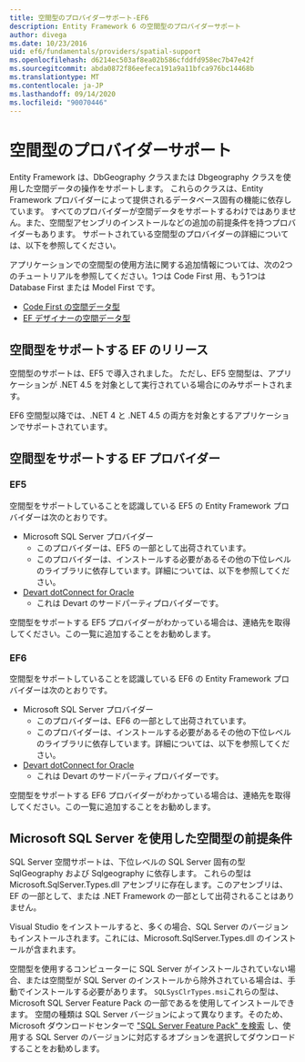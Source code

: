 ```yaml
---
title: 空間型のプロバイダーサポート-EF6
description: Entity Framework 6 の空間型のプロバイダーサポート
author: divega
ms.date: 10/23/2016
uid: ef6/fundamentals/providers/spatial-support
ms.openlocfilehash: d6214ec503af8ea02b586cfddfd958ec7b47e42f
ms.sourcegitcommit: abda0872f86eefeca191a9a11bfca976bc14468b
ms.translationtype: MT
ms.contentlocale: ja-JP
ms.lasthandoff: 09/14/2020
ms.locfileid: "90070446"
---
```

# <a name="provider-support-for-spatial-types"></a>空間型のプロバイダーサポート
Entity Framework は、DbGeography クラスまたは Dbgeography クラスを使用した空間データの操作をサポートします。 これらのクラスは、Entity Framework プロバイダーによって提供されるデータベース固有の機能に依存しています。 すべてのプロバイダーが空間データをサポートするわけではありません。また、空間型アセンブリのインストールなどの追加の前提条件を持つプロバイダーもあります。 サポートされている空間型のプロバイダーの詳細については、以下を参照してください。  

アプリケーションでの空間型の使用方法に関する追加情報については、次の2つのチュートリアルを参照してください。1つは Code First 用、もう1つは Database First または Model First です。  

- [Code First の空間データ型](xref:ef6/modeling/code-first/data-types/spatial)  
- [EF デザイナーの空間データ型](xref:ef6/modeling/designer/data-types/spatial)  

## <a name="ef-releases-that-support-spatial-types"></a>空間型をサポートする EF のリリース  

空間型のサポートは、EF5 で導入されました。 ただし、EF5 空間型は、アプリケーションが .NET 4.5 を対象として実行されている場合にのみサポートされます。  

EF6 空間型以降では、.NET 4 と .NET 4.5 の両方を対象とするアプリケーションでサポートされています。  

## <a name="ef-providers-that-support-spatial-types"></a>空間型をサポートする EF プロバイダー  

### <a name="ef5"></a>EF5  

空間型をサポートしていることを認識している EF5 の Entity Framework プロバイダーは次のとおりです。  

- Microsoft SQL Server プロバイダー  
    - このプロバイダーは、EF5 の一部として出荷されています。  
    - このプロバイダーは、インストールする必要があるその他の下位レベルのライブラリに依存しています。詳細については、以下を参照してください。  
- [Devart dotConnect for Oracle](https://www.devart.com/dotconnect/oracle/)  
    - これは Devart のサードパーティプロバイダーです。  

空間型をサポートする EF5 プロバイダーがわかっている場合は、連絡先を取得してください。この一覧に追加することをお勧めします。  

### <a name="ef6"></a>EF6  

空間型をサポートしていることを認識している EF6 の Entity Framework プロバイダーは次のとおりです。  

- Microsoft SQL Server プロバイダー  
    - このプロバイダーは、EF6 の一部として出荷されています。  
    - このプロバイダーは、インストールする必要があるその他の下位レベルのライブラリに依存しています。詳細については、以下を参照してください。  
- [Devart dotConnect for Oracle](https://www.devart.com/dotconnect/oracle/)  
    - これは Devart のサードパーティプロバイダーです。  

空間型をサポートする EF6 プロバイダーがわかっている場合は、連絡先を取得してください。この一覧に追加することをお勧めします。  

## <a name="prerequisites-for-spatial-types-with-microsoft-sql-server"></a>Microsoft SQL Server を使用した空間型の前提条件  

SQL Server 空間サポートは、下位レベルの SQL Server 固有の型 SqlGeography および Sqlgeography に依存します。 これらの型は Microsoft.SqlServer.Types.dll アセンブリに存在します。このアセンブリは、EF の一部として、または .NET Framework の一部として出荷されることはありません。  

Visual Studio をインストールすると、多くの場合、SQL Server のバージョンもインストールされます。これには、Microsoft.SqlServer.Types.dll のインストールが含まれます。  

空間型を使用するコンピューターに SQL Server がインストールされていない場合、または空間型が SQL Server のインストールから除外されている場合は、手動でインストールする必要があります。 `SQLSysClrTypes.msi`これらの型は、Microsoft SQL Server Feature Pack の一部であるを使用してインストールできます。 空間の種類は SQL Server バージョンによって異なります。そのため、Microsoft ダウンロードセンターで ["SQL Server Feature Pack" を検索](https://www.microsoft.com/search/result.aspx?q=sql+server+feature+pack) し、使用する SQL Server のバージョンに対応するオプションを選択してダウンロードすることをお勧めします。
